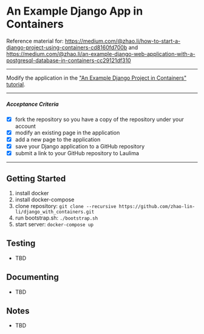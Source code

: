 # An Example Django App in Containers
Reference material for:
https://medium.com/@zhao.li/how-to-start-a-django-project-using-containers-cd8160fd700b
and
https://medium.com/@zhao.li/an-example-django-web-application-with-a-postgresql-database-in-containers-cc29121df310

---
Modify the application in the ["An Example Django Project in Containers" tutorial](https://medium.com/analytics-vidhya/an-example-django-project-in-containers-cc29121df310?sk=64d84594e93870c766548f79791db8bf).

---
##### Acceptance Criteria
- [x] fork the repository so you have a copy of the repository under your account
- [x] modify an existing page in the application
- [x] add a new page to the application
- [x] save your Django application to a GitHub repository
- [x] submit a link to your GitHub repository to Laulima

---

Getting Started
---------------
1. install docker
2. install docker-compose
3. clone repository: `git clone --recursive https://github.com/zhao-lin-li/django_with_containers.git`
4. run bootstrap.sh: `./bootstrap.sh`
5. start server: `docker-compose up`

Testing
-------
* TBD

Documenting
-----------
* TBD

Notes
-----
* TBD
